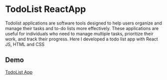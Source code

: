# TodoList ReactApp
Todolist applications are software tools designed to help users organize and manage their tasks and to-do lists more effectively. These applications are useful for individuals who need to manage multiple tasks, prioritize their work, and track their progress.
Here I developed a todo list app with React JS, HTML and CSS
## Demo
[TodoList App](https://ali-todolist-reactapp.netlify.app/)
